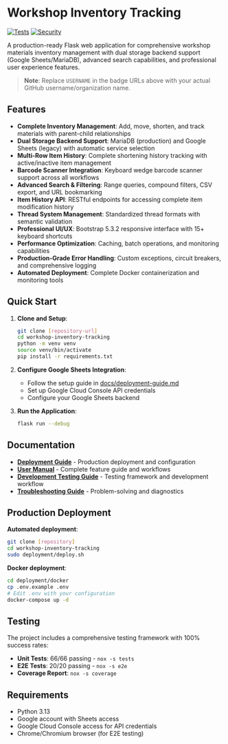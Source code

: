 # Workshop Inventory Tracking

[![Tests](https://github.com/USERNAME/workshop-inventory-tracking/actions/workflows/test.yml/badge.svg)](https://github.com/USERNAME/workshop-inventory-tracking/actions/workflows/test.yml)
[![Security](https://github.com/USERNAME/workshop-inventory-tracking/actions/workflows/security.yml/badge.svg)](https://github.com/USERNAME/workshop-inventory-tracking/actions/workflows/security.yml)

A production-ready Flask web application for comprehensive workshop materials inventory management with dual storage backend support (Google Sheets/MariaDB), advanced search capabilities, and professional user experience features.

> **Note**: Replace `USERNAME` in the badge URLs above with your actual GitHub username/organization name.

## Features

- **Complete Inventory Management**: Add, move, shorten, and track materials with parent-child relationships
- **Dual Storage Backend Support**: MariaDB (production) and Google Sheets (legacy) with automatic service selection
- **Multi-Row Item History**: Complete shortening history tracking with active/inactive item management
- **Barcode Scanner Integration**: Keyboard wedge barcode scanner support across all workflows
- **Advanced Search & Filtering**: Range queries, compound filters, CSV export, and URL bookmarking
- **Item History API**: RESTful endpoints for accessing complete item modification history
- **Thread System Management**: Standardized thread formats with semantic validation
- **Professional UI/UX**: Bootstrap 5.3.2 responsive interface with 15+ keyboard shortcuts
- **Performance Optimization**: Caching, batch operations, and monitoring capabilities
- **Production-Grade Error Handling**: Custom exceptions, circuit breakers, and comprehensive logging
- **Automated Deployment**: Complete Docker containerization and monitoring tools

## Quick Start

1. **Clone and Setup**:
   ```bash
   git clone [repository-url]
   cd workshop-inventory-tracking
   python -m venv venv
   source venv/bin/activate
   pip install -r requirements.txt
   ```

2. **Configure Google Sheets Integration**:
   - Follow the setup guide in [docs/deployment-guide.md](docs/deployment-guide.md)
   - Set up Google Cloud Console API credentials
   - Configure your Google Sheets backend

3. **Run the Application**:
   ```bash
   flask run --debug
   ```

## Documentation

- **[Deployment Guide](docs/deployment-guide.md)** - Production deployment and configuration
- **[User Manual](docs/user-manual.md)** - Complete feature guide and workflows
- **[Development Testing Guide](docs/development-testing-guide.md)** - Testing framework and development workflow
- **[Troubleshooting Guide](docs/troubleshooting-guide.md)** - Problem-solving and diagnostics

## Production Deployment

**Automated deployment**:
```bash
git clone [repository]
cd workshop-inventory-tracking
sudo deployment/deploy.sh
```

**Docker deployment**:
```bash
cd deployment/docker
cp .env.example .env
# Edit .env with your configuration
docker-compose up -d
```

## Testing

The project includes a comprehensive testing framework with 100% success rates:

- **Unit Tests**: 66/66 passing - `nox -s tests`
- **E2E Tests**: 20/20 passing - `nox -s e2e`
- **Coverage Report**: `nox -s coverage`

## Requirements

- Python 3.13
- Google account with Sheets access
- Google Cloud Console access for API credentials
- Chrome/Chromium browser (for E2E testing)
